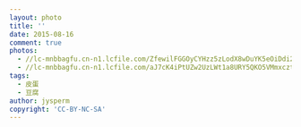 ```yaml
---
layout: photo
title: ''
date: 2015-08-16
comment: true
photos:
  - //lc-mnbbagfu.cn-n1.lcfile.com/ZfewilFGGOyCYHzz5zLodX8wDuYK5eOiDdi2u9it.jpg?imageView2/1/w/900/h/600
  - //lc-mnbbagfu.cn-n1.lcfile.com/aJ7cK4iPtUZw2UzLWt1a8URY5QKO5VMmxczt9VwK.jpg?imageView2/1/w/900/h/600
tags:
  - 皮蛋
  - 豆腐
author: jysperm
copyright: 'CC-BY-NC-SA'
---
```

